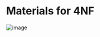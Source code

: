 # Materials for 4NF

![image](https://github.com/user-attachments/assets/0d09c0c7-0649-4056-8b01-a919542bbedb)
